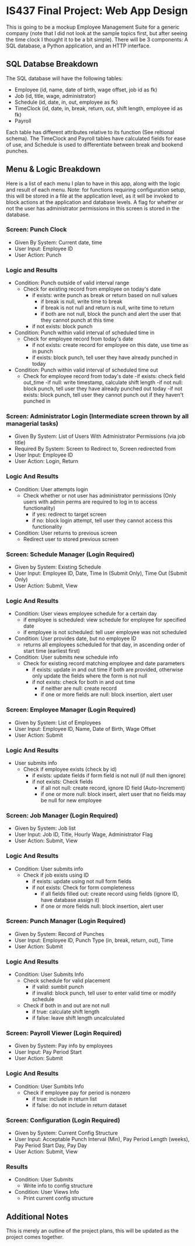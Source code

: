 # IS437 Final Project: Web App Design
This is going to be a mockup Employee Management Suite for a generic company (note that I did not look at the sample topics first, but after seeing the time clock I thought it to be a bit simple). There will be 3 components: A SQL database, a Python application, and an HTTP interface. 
## SQL Databse Breakdown
The SQL database will have the following tables:
- Employee (id, name, date of birth, wage offset, job id as fk)
- Job (id, title, wage, administrator)
- Schedule (id, date, in, out, employee as fk)
- TimeClock (id, date, in, break, return, out, shift length, employee id as fk)
- Payroll

Each table has different attributes relative to its function (See reltional schema). The TimeClock and Payroll tables have calculated fields for ease of use, and Schedule is used to differentiate between break and bookend punches.
## Menu & Logic Breakdown
Here is a list of each menu I plan to have in this app, along with the logic and result of each menu. Note: for functions requiring configuration setup, this will be stored in a file at the application level, as it will be invoked to block actions at the application and database levels. A flag for whether or not the user has administrator permissions in this screen is stored in the database.
### Screen: Punch Clock
- Given By System: Current date, time
- User Input: Employee ID
- User Action: Punch
### Logic and Results
- Condition: Punch outside of valid interval range
  - Check for existing record from employee on today's date
      - if exists: write punch as break or return based on null values
        - if break is null, write time to break
        - if break is not null and return is null, write time to return
        - if both are not null, block the punch and alert the user that they cannot punch at this time
      - if not exists: block punch
- Condition: Punch within valid interval of scheduled time in
  - Check for employee record from today's date
    - if not exists: create record for employee on this date, use time as in punch
    - if exists: block punch, tell user they have already punched in today
- Condition: Punch within valid interval of scheduled time out
  - Check for employee record from today's date
    -if exists: check field out_time
      -if null: write timestamp, calculate shift length
      -if not null: block punch, tell user they have already punched out today
    -if not exists: block punch, tell user they cannot punch out if they haven't punched in
### Screen: Administrator Login (Intermediate screen thrown by all managerial tasks)
- Given By System: List of Users With Administrator Permissions (via job title)
- Required By System: Screen to Redirect to, Screen redirected from
- User Input: Employee ID
- User Action: Login, Return
### Logic And Results
- Condition: User attempts login
  - Check whether or not user has administrator permissions (Only users with admin perms are required to log in to access functionality)
    - if yes: redirect to target screen
    - if no: block login attempt, tell user they cannot access this functionality
- Condition: User returns to previous screen
  - Redirect user to stored previous screen
### Screen: Schedule Manager (Login Required)
- Given by System: Existing Schedule
- User Input: Employee ID, Date, Time In (Submit Only), Time Out (Submit Only)
- User Action: Submit, View
### Logic And Results
- Condition: User views employee schedule for a certain day
  - if employee is scheduled: view schedule for employee for specified date
  - if employee is not scheduled: tell user employee was not scheduled
- Condition: User provides date, but no employee ID
  - returns all employees scheduled for that day, in ascending order of start time (earliest first)
- Condition: User submits new schedule info
  - Check for existing record matching employee and date parameters
    - if exists: update in and out time if both are provided, otherwise only update the fields where the form is not null
    - if not exists: check for both in and out time
      - if neither are null: create record
      - if one or more fields are null: block insertion, alert user
### Screen: Employee Manager (Login Required)
- Given by System: List of Employees
- User Input: Employee ID, Name, Date of Birth, Wage Offset
- User Action: Submit
### Logic And Results
- User submits info
  - Check if employee exists (check by id)
    - if exists: update fields if form field is not null (if null then ignore)
    - if not exists: Check fields
      - if all not null: create record, ignore ID field (Auto-Increment)
      - if one or more null: block insert, alert user that no fields may be null for new employee
### Screen: Job Manager (Login Required)
- Given by System: Job list
- User Input: Job ID, Title, Hourly Wage, Administrator Flag
- User Action: Submit, View
### Logic And Results
- Condition: User submits info
  - Check if job exists using ID
    - if exists: update using not null form fields
    - if not exists: Check for form completeness
      - if all fields filled out: create record using fields (ignore ID, have database assign it)
      - if one or more fields null: block insertion, alert user
### Screen: Punch Manager (Login Required)
- Given by System: Record of Punches
- User Input: Employee ID, Punch Type (in, break, return, out), Time
- User Action: Submit
### Logic And Results
- Condition: User Submits Info
  - Check schedule for valid placement
    - if valid: sumbit punch
    - if invalid: block punch, tell user to enter valid time or modify schedule
  - Check if both in and out are not null
    - if true: calculate shift length
    - if false: leave shift length uncalculated
### Screen: Payroll Viewer (Login Required)
- Given by System: Pay info by employees
- User Input: Pay Period Start
- User Action: Submit
### Logic And Results
- Condition: User Sumbits Info
  - Check if employee pay for period is nonzero
    - if true: include in return list
    - if false: do not include in return dataset
### Screen: Configuration (Login Required)
- Given by System: Current Config Structure
- User Input: Acceptable Punch Interval (Min), Pay Period Length (weeks), Pay Period Start Day, Pay Day
- User Action: Submit, View
### Results
- Condition: User Submits
  - Write info to config structure
- Condition: User Views Info
  - Print current config structure
## Additional Notes
This is merely an outline of the project plans, this will be updated as the project comes together.
